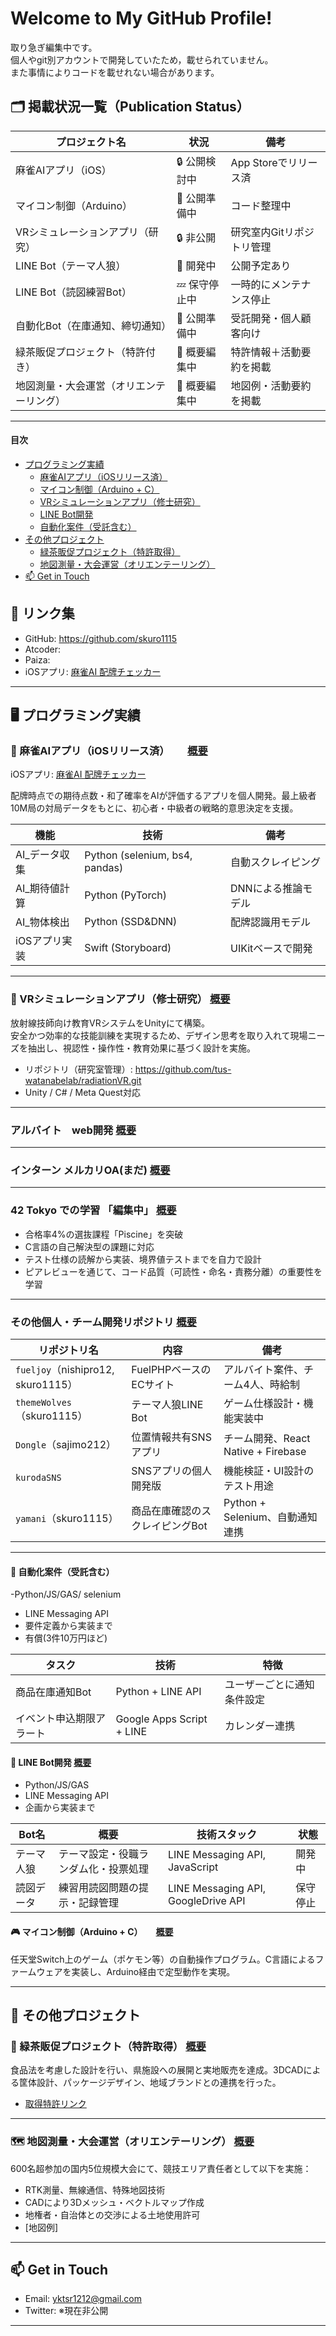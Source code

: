 # Welcome to My GitHub Profile!

取り急ぎ編集中です。  
個人やgit別アカウントで開発していたため，載せられていません。　  
また事情によりコードを載せれない場合があります。  

## 🗂 掲載状況一覧（Publication Status）

| プロジェクト名                               | 状況           | 備考                          |
|----------------------------------------------|----------------|-------------------------------|
| 麻雀AIアプリ（iOS）                          | 🔒 公開検討中       | App Storeでリリース済        |
| マイコン制御（Arduino）                      | 🔄 公開準備中   | コード整理中                 |
| VRシミュレーションアプリ（研究）            | 🔒 非公開       | 研究室内Gitリポジトリ管理     |
| LINE Bot（テーマ人狼）                       | 🔄 開発中       | 公開予定あり                 |
| LINE Bot（読図練習Bot）                      | 💤 保守停止中   | 一時的にメンテナンス停止     |
| 自動化Bot（在庫通知、締切通知）             | 🔄 公開準備中       | 受託開発・個人顧客向け        |
| 緑茶販促プロジェクト（特許付き）            | 🔄 概要編集中     | 特許情報＋活動要約を掲載     |
| 地図測量・大会運営（オリエンテーリング）     | 🔄 概要編集中     | 地図例・活動要約を掲載       |

---


#### 目次
- [プログラミング実績](#プログラミング実績)
  - [麻雀AIアプリ（iOSリリース済）](#麻雀aiアプリiosリリース済)
  - [マイコン制御（Arduino + C）](#マイコン制御arduino--c)
  - [VRシミュレーションアプリ（修士研究）](#vrシミュレーションアプリ修士研究)
  - [LINE Bot開発](#line-bot開発)
  - [自動化案件（受託含む）](#自動化案件受託含む)
- [その他プロジェクト](#その他プロジェクト)
  - [緑茶販促プロジェクト（特許取得）](#緑茶販促プロジェクト特許取得)
  - [地図測量・大会運営（オリエンテーリング）](#地図測量大会運営オリエンテーリング)
- [📫 Get in Touch](#-get-in-touch)


## 🔗 リンク集

- GitHub: https://github.com/skuro1115
- Atcoder:
- Paiza:
- iOSアプリ: [麻雀AI 配牌チェッカー](https://apps.apple.com/jp/app/麻雀ai-配牌チェッカー/id1637036872)

---

## 🖥 プログラミング実績

### 📱 麻雀AIアプリ（iOSリリース済）　　 [概要](AI_iOSApp_majong/Overview.md)
iOSアプリ: [麻雀AI 配牌チェッカー](https://apps.apple.com/jp/app/麻雀ai-配牌チェッカー/id1637036872)

配牌時点での期待点数・和了確率をAIが評価するアプリを個人開発。最上級者10M局の対局データをもとに、初心者・中級者の戦略的意思決定を支援。

| 機能             | 技術                             | 備考           |
|------------------|----------------------------------|----------------|
| AI_データ収集     | Python (selenium, bs4, pandas)  | 自動スクレイピング |
| AI_期待値計算     | Python (PyTorch)                | DNNによる推論モデル |
| AI_物体検出       | Python (SSD&DNN)                | 配牌認識用モデル |
| iOSアプリ実装     | Swift (Storyboard)              | UIKitベースで開発 |

---


### 🧪 VRシミュレーションアプリ（修士研究） [概要](lab_Unity_VR_Simulation/Overview.md)

放射線技師向け教育VRシステムをUnityにて構築。  
安全かつ効率的な技能訓練を実現するため、デザイン思考を取り入れて現場ニーズを抽出し、視認性・操作性・教育効果に基づく設計を実施。

- リポジトリ（研究室管理）: https://github.com/tus-watanabelab/radiationVR.git
- Unity / C# / Meta Quest対応


---

### アルバイト　web開発   [概要](Intern_webDev_PHP/Overview.md)

---

### インターン メルカリOA(まだ)   [概要](Intern_mercari/Overview.md)




---

### 42 Tokyo での学習 「編集中」  [概要](42tokyo/Overview.md)

- 合格率4%の選抜課程「Piscine」を突破
- C言語の自己解決型の課題に対応
- テスト仕様の読解から実装、境界値テストまでを自力で設計
- ピアレビューを通じて、コード品質（可読性・命名・責務分離）の重要性を学習

---


### その他個人・チーム開発リポジトリ [概要](Other_Dev/Overview.md)

| リポジトリ名                        | 内容                              | 備考                                 |
|-------------------------------------|-----------------------------------|--------------------------------------|
| `fueljoy`（nishipro12, skuro1115） | FuelPHPベースのECサイト          | アルバイト案件、チーム4人、時給制    |
| `themeWolves`（skuro1115）         | テーマ人狼LINE Bot                | ゲーム仕様設計・機能実装中           |
| `Dongle`（sajimo212）              | 位置情報共有SNSアプリ             | チーム開発、React Native + Firebase |
| `kurodaSNS`                        | SNSアプリの個人開発版             | 機能検証・UI設計のテスト用途         |
| `yamani`（skuro1115）             | 商品在庫確認のスクレイピングBot   | Python + Selenium、自動通知連携     |



---

#### 🔁 自動化案件（受託含む）
-Python/JS/GAS/ selenium
- LINE Messaging API
- 要件定義から実装まで
- 有償(3件10万円ほど)

| タスク                         | 技術                       | 特徴                 |
|-------------------------------|----------------------------|----------------------|
| 商品在庫通知Bot               | Python + LINE API         | ユーザーごとに通知条件設定 |
| イベント申込期限アラート       | Google Apps Script + LINE | カレンダー連携        |


#### 🤖 LINE Bot開発 [概要](LINEbot_Games/Overview.md)
- Python/JS/GAS
- LINE Messaging API
- 企画から実装まで

| Bot名       | 概要                                  | 技術スタック                         | 状態     |
|------------|---------------------------------------|--------------------------------------|----------|
| テーマ人狼  | テーマ設定・役職ランダム化・投票処理 | LINE Messaging API, JavaScript      | 開発中   |
| 読図データ  | 練習用読図問題の提示・記録管理       | LINE Messaging API, GoogleDrive API | 保守停止 |


#### 🎮 マイコン制御（Arduino + C）　　[概要](Arduino_AutoGame/Overview.md)

任天堂Switch上のゲーム（ポケモン等）の自動操作プログラム。C言語によるファームウェアを実装し、Arduino経由で定型動作を実現。



---

## 🧪 その他プロジェクト

### 🍵 緑茶販促プロジェクト（特許取得） [概要](Other_Promotion_Greentea/Overview.md)

食品法を考慮した設計を行い、県施設への展開と実地販売を達成。3DCADによる筐体設計、パッケージデザイン、地域ブランドとの連携を行った。

- [取得特許リンク](https://www.j-platpat.inpit.go.jp/c1801/PU/JP-2021-115207/11/ja)

---

### 🗺 地図測量・大会運営（オリエンテーリング） [概要](Other_Orienteering/Overview.md)

600名超参加の国内5位規模大会にて、競技エリア責任者として以下を実施：

- RTK測量、無線通信、特殊地図技術
- CADにより3Dメッシュ・ベクトルマップ作成
- 地権者・自治体との交渉による土地使用許可
- [地図例]

---

## 📫 Get in Touch

- Email: [yktsr1212@gmail.com](mailto:yktsr1212@gmail.com)
- Twitter: ※現在非公開

---

